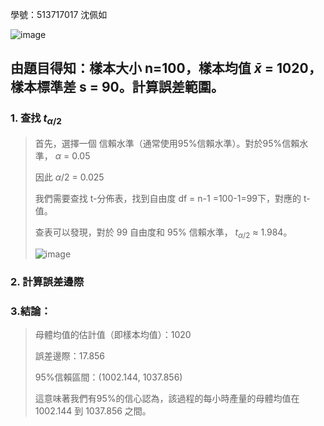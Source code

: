 學號：513717017 沈佩如

![image](https://github.com/user-attachments/assets/f86baae3-50b1-4abd-ba5d-efc603c4ca33)

## 由題目得知：樣本大小 n=100，樣本均值 $\bar {x}$ = 1020， 樣本標準差 s = 90。計算誤差範圍。

### 1. 查找 $t_{\alpha/2}$
>
>首先，選擇一個 信賴水準（通常使用95%信賴水準）。對於95%信賴水準， $\alpha$ = 0.05
>
>因此 $\alpha/2$ = 0.025
>
>我們需要查找 t-分佈表，找到自由度 df = n-1 =100-1=99下，對應的 t-值。
>
>查表可以發現，對於 99 自由度和 95% 信賴水準， $t_{\alpha/2}$ ≈ 1.984。
>
>![image](https://github.com/user-attachments/assets/1cdfe1e2-9520-4f87-b184-994be3dc7acd)
>
### 2. 計算誤差邊際
>
>
>
### 3.結論：
>
>母體均值的估計值（即樣本均值）：1020
>
>誤差邊際：17.856
>
>95%信賴區間：(1002.144, 1037.856)
>
>這意味著我們有95%的信心認為，該過程的每小時產量的母體均值在 1002.144 到 1037.856 之間。
>
